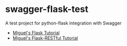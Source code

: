 swagger-flask-test
==================

A test project for python-flask integration with Swagger

- [Miguel's Flask Tutorial](http://blog.miguelgrinberg.com/post/the-flask-mega-tutorial-part-i-hello-world)
- [Miguel's Flask-RESTful Tutorial](http://blog.miguelgrinberg.com/post/designing-a-restful-api-using-flask-restful)



